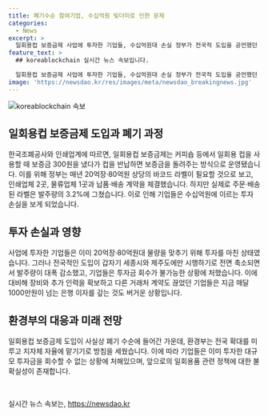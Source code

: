 ```yaml
---
title: 폐기수순 참여기업, 수십억원 빚더미로 인한 문제
categories:
  - News
excerpt: >
  일회용컵 보증금제 사업에 투자한 기업들, 수십억원대 손실 정부가 전국적 도입을 공언했던 일회용컵 보증금제도가 사실상 폐기 수순을 밟고, 기업들은 64억원의 투자 손실을 보게 됐다. 정부의 갑작스러운 결정으로 인쇄업체 등에서는 수백만장의 바코드 라벨을 생산해야 했으나, 실제 주문량은 그에 못 미치는 수준이었다. 이로써 투자한 기업들은 회수가 불가능한 상황에 처해지면서 큰 타격을 입었다. 
feature_text: >
  ## koreablockchain 실시간 뉴스 속보입니다.

  일회용컵 보증금제 사업에 투자한 기업들, 수십억원대 손실 정부가 전국적 도입을 공언했던 일회용컵 보증금제도가 사실상 폐기 수순을 밟고, 기업들은 64억원의 투자 손실을 보게 됐다. 정부의 갑작스러운 결정으로 인쇄업체 등에서는 수백만장의 바코드 라벨을 생산해야 했으나, 실제 주문량은 그에 못 미치는 수준이었다. 이로써 투자한 기업들은 회수가 불가능한 상황에 처해지면서 큰 타격을 입었다. 
image: 'https://newsdao.kr/res/images/meta/newsdao_breakingnews.jpg'
---
```


<p><img src="https://newsdao.kr/res/images/meta/newsdao_breakingnews.jpg" alt="koreablockchain 속보" /></p>

<h2 data-ke-size="size26">일회용컵 보증금제 도입과 폐기 과정</h2>

<p data-ke-size="size16">한국조폐공사와 인쇄업계에 따르면, 일회용컵 보증금제는 커피숍 등에서 일회용 컵을 사용할 때 보증금 300원을 냈다가 컵을 반납하면 보증금을 돌려주는 방식으로 운영됐습니다. 이를 위해 정부는 매년 20억장·80억원 상당의 바코드 라벨이 필요할 것으로 보고, 인쇄업체 2곳, 물류업체 1곳과 납품·배송 계약을 체결했습니다. 하지만 실제로 주문·배송된 라벨은 발주량의 3.2%에 그쳤습니다. 이로 인해 기업들은 수십억원에 이르는 투자 손실을 보게 되었습니다.</p>

<h2 data-ke-size="size26">투자 손실과 영향</h2>

<p data-ke-size="size16">사업에 투자한 기업들은 이미 20억장·80억원대 물량을 맞추기 위해 투자를 마친 상태였습니다. 그러나 전국적인 도입이 갑자기 세종시와 제주도에만 시행하기로 전면 축소되면서 발주량이 대폭 감소했고, 기업들은 투자금 회수가 불가능한 상황에 처했습니다. 이에 대비해 장비와 추가 인력을 확보하고 다른 거래처 계약도 끊었던 기업들은 지금 매달 1000만원이 넘는 은행 이자를 갚는 것도 버거운 상황입니다.</p>

<h2 data-ke-size="size26">환경부의 대응과 미래 전망</h2>

<p data-ke-size="size16">일회용컵 보증금제 도입이 사실상 폐기 수순에 들어간 가운데, 환경부는 전국 확대를 미루고 지자체 자율에 맡기기로 방침을 세웠습니다. 이에 따라 기업들은 이미 투자한 대규모 투자금을 회수할 수 없는 상황에 처해있으며, 앞으로의 일회용품 관련 정책에 대한 불확실성이 존재합니다.</p>

<p data-ke-size="size16">&nbsp;</p>
실시간 뉴스 속보는, <a href="https://newsdao.kr" rel="dofollow">https://newsdao.kr</a>


